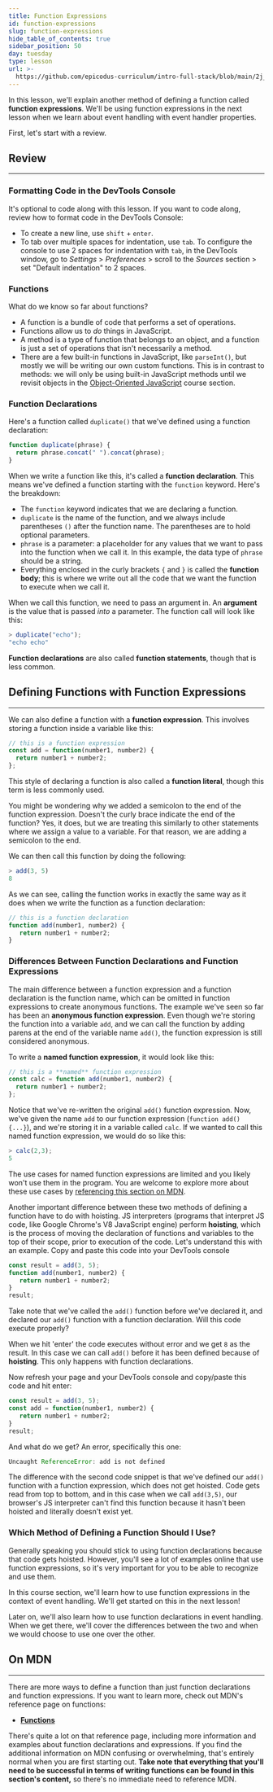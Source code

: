 ```yaml
---
title: Function Expressions
id: function-expressions
slug: function-expressions
hide_table_of_contents: true
sidebar_position: 50
day: tuesday
type: lesson
url: >-
  https://github.com/epicodus-curriculum/intro-full-stack/blob/main/2j_function_expressions.md
---
```


In this lesson, we'll explain another method of defining a function called **function expressions**. We'll be using function expressions in the next lesson when we learn about event handling with event handler properties.

First, let's start with a review.

## Review
---

### Formatting Code in the DevTools Console

It's optional to code along with this lesson. If you want to code along, review how to format code in the DevTools Console:

* To create a new line, use `shift` + `enter`.
* To tab over multiple spaces for indentation, use `tab`. To configure the console to use 2 spaces for indentation with `tab`, in the DevTools window, go to _Settings_ > _Preferences_ > scroll to the _Sources_ section > set "Default indentation" to 2 spaces.

### Functions

What do we know so far about functions? 

* A function is a bundle of code that performs a set of operations.
* Functions allow us to _do_ things in JavaScript.
* A method is a type of function that belongs to an object, and a function is just a set of operations that isn't necessarily a method.
* There are a few built-in functions in JavaScript, like `parseInt()`, but mostly we will be writing our own custom functions. This is in contrast to methods: we will only be using built-in JavaScript methods until we revisit objects in the [Object-Oriented JavaScript](https://new.learnhowtoprogram.com/intermediate-javascript/object-oriented-javascript/object-oriented-javascript-objectives) course section.


### Function Declarations

Here's a function called `duplicate()` that we've defined using a function declaration:

```javascript
function duplicate(phrase) {                     
  return phrase.concat(" ").concat(phrase);
}                                             
```

When we write a function like this, it's called a **function declaration**. This means we've defined a function starting with the `function` keyword. Here's the breakdown:

* The `function` keyword indicates that we are declaring a function.
* `duplicate` is the name of the function, and we always include parentheses `()` after the function name. The parentheses are to hold optional parameters.
* `phrase` is a parameter: a placeholder for any values that we want to pass into the function when we call it. In this example, the data type of `phrase` should be a string.
* Everything enclosed in the curly brackets `{` and `}` is called the **function body**; this is where we write out all the code that we want the function to execute when we call it.

When we call this function, we need to pass an argument in. An **argument** is the value that is passed _into_ a parameter. The function call will look like this:

```js
> duplicate("echo");
"echo echo"
```

**Function declarations** are also called **function statements**, though that is less common.

## Defining Functions with Function Expressions
---

We can also define a function with a **function expression**. This involves storing a function inside a variable like this:

```javascript
// this is a function expression
const add = function(number1, number2) {
  return number1 + number2;
};
```

This style of declaring a function is also called a **function literal**, though this term is less commonly used. 

You might be wondering why we added a semicolon to the end of the function expression. Doesn't the curly brace indicate the end of the function? Yes, it does, but we are treating this similarly to other statements where we assign a value to a variable. For that reason, we are adding a semicolon to the end.

We can then call this function by doing the following:

```js
> add(3, 5)
8
```

As we can see, calling the function works in exactly the same way as it does when we write the function as a function declaration:

```js
// this is a function declaration
function add(number1, number2) {
   return number1 + number2;
}
```

### Differences Between Function Declarations and Function Expressions

The main difference between a function expression and a function declaration is the function name, which can be omitted in function expressions to create anonymous functions. The example we've seen so far has been an **anonymous function expression**. Even though we're storing the function into a variable `add`, and we can call the function by adding parens at the end of the variable name `add()`, the function expression is still considered anonymous. 

To write a **named function expression**, it would look like this:

```javascript
// this is a **named** function expression
const calc = function add(number1, number2) {
  return number1 + number2;
};
```

Notice that we've re-written the original `add()` function expression. Now, we've given the name `add` to our function expression (`function add() {...}`), and we're storing it in a variable called `calc`. If we wanted to call this named function expression, we would do so like this:

```js
> calc(2,3);
5
```

The use cases for named function expressions are limited and you likely won't use them in the program. You are welcome to explore more about these use cases by [referencing this section on MDN](https://developer.mozilla.org/en-US/docs/Web/JavaScript/Reference/Operators/function#named_function_expression).

Another important difference between these two methods of defining a function have to do with hoisting. JS interpreters (programs that interpret JS code, like Google Chrome's V8 JavaScript engine) perform **hoisting**, which is the process of moving the declaration of functions and variables to the top of their scope, prior to execution of the code. Let's understand this with an example. Copy and paste this code into your DevTools console

```js
const result = add(3, 5);
function add(number1, number2) {
   return number1 + number2;
}
result;
```

Take note that we've called the `add()` function before we've declared it, and declared our `add()` function with a function declaration. Will this code execute properly?

When we hit 'enter' the code executes without error and we get `8` as the result. In this case we can call `add()` before it has been defined because of **hoisting**. This only happens with function declarations.

Now refresh your page and your DevTools console and copy/paste this code and hit enter:

```js
const result = add(3, 5);
const add = function(number1, number2) {
   return number1 + number2;
}
result;
```

And what do we get? An error, specifically this one:

```js
Uncaught ReferenceError: add is not defined
```

The difference with the second code snippet is that we've defined our `add()` function with a function expression, which does not get hoisted. Code gets read from top to bottom, and in this case when we call `add(3,5)`, our browser's JS interpreter can't find this function because it hasn't been hoisted and literally doesn't exist yet.

### Which Method of Defining a Function Should I Use?

Generally speaking you should stick to using function declarations because that code gets hoisted. However, you'll see a lot of examples online that use function expressions, so it's very important for you to be able to recognize and use them. 

In this course section, we'll learn how to use function expressions in the context of event handling. We'll get started on this in the next lesson!

Later on, we'll also learn how to use function declarations in event handling. When we get there, we'll cover the differences between the two and when we would choose to use one over the other. 

## On MDN
---

There are more ways to define a function than just function declarations and function expressions. If you want to learn more, check out MDN's reference page on functions:

* **<span class="glyphicon glyphicon-link"></span> [Functions](https://developer.mozilla.org/en-US/docs/Web/JavaScript/Reference/Functions)** 

There's quite a lot on that reference page, including more information and examples about function declarations and expressions. If you find the additional information on MDN confusing or overwhelming, that's entirely normal when you are first starting out. **Take note that everything that you'll need to be successful in terms of writing functions can be found in this section's content,** so there's no immediate need to reference MDN.  